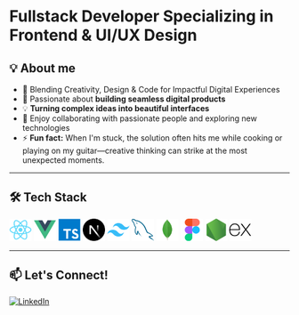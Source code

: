 # Fullstack Developer Specializing in Frontend & UI/UX Design

## 💡 About me

- 🎨 Blending Creativity, Design & Code for Impactful Digital Experiences 
- 🚀 Passionate about **building seamless digital products**
- 💡 **Turning complex ideas into beautiful interfaces**  
- 🤝 Enjoy collaborating with passionate people and exploring new technologies  
- ⚡ **Fun fact:** When I'm stuck, the solution often hits me while cooking or playing on my guitar—creative thinking can strike at the most unexpected moments.

---

## 🛠️ Tech Stack

<img src="https://raw.githubusercontent.com/devicons/devicon/master/icons/react/react-original.svg" width="40" height="40"/> <img src="https://raw.githubusercontent.com/devicons/devicon/master/icons/vuejs/vuejs-original.svg" width="40" height="40"/>  <img src="https://raw.githubusercontent.com/devicons/devicon/master/icons/typescript/typescript-original.svg" width="40" height="40"/> <img src="https://raw.githubusercontent.com/devicons/devicon/master/icons/nextjs/nextjs-original.svg" width="40" height="40"/> <img src="https://raw.githubusercontent.com/devicons/devicon/master/icons/tailwindcss/tailwindcss-original.svg" width="40" height="40"/> <img src="https://raw.githubusercontent.com/devicons/devicon/master/icons/mysql/mysql-original.svg" width="40" height="40"/> <img src="https://raw.githubusercontent.com/devicons/devicon/master/icons/mongodb/mongodb-original.svg" width="40" height="40"/> <img src="https://raw.githubusercontent.com/devicons/devicon/master/icons/figma/figma-original.svg" width="40" height="40"/> <img src="https://raw.githubusercontent.com/devicons/devicon/master/icons/nodejs/nodejs-original.svg" width="40" height="40"/> <img src="https://raw.githubusercontent.com/devicons/devicon/master/icons/express/express-original.svg" width="40" height="40"/>

---

## 📫 Let's Connect!

[![LinkedIn](https://img.shields.io/badge/LinkedIn-0077B5?style=for-the-badge&logo=linkedin&logoColor=white)](https://www.linkedin.com/in/nadav-navot/)
